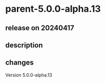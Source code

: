 # parent-5.0.0-alpha.13

## release on 20240417

## description

## changes

Version 5.0.0-alpha.13


